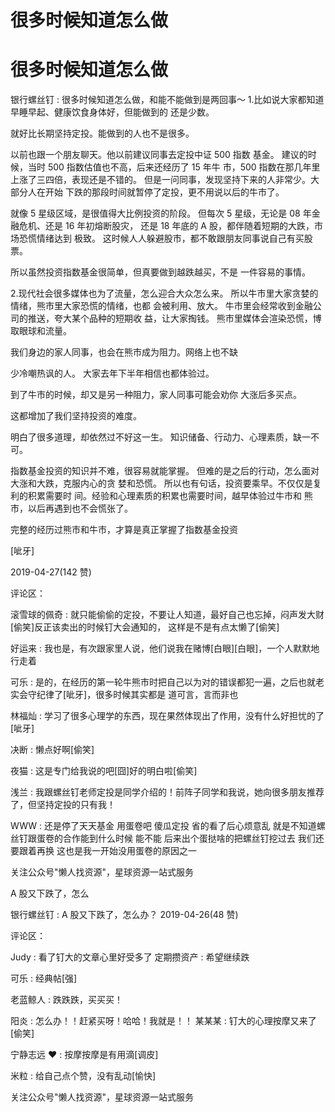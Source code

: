 # 很多时候知道怎么做

# 很多时候知道怎么做

银行螺丝钉 : 很多时候知道怎么做，和能不能做到是两回事～ 1.比如说大家都知道早睡早起、健康饮食身体好，但能做到的 还是少数。

就好比长期坚持定投。能做到的人也不是很多。

以前也跟一个朋友聊天。他以前建议同事去定投中证 500 指数 基金。 建议的时候，当时 500 指数估值也不高，后来还经历了 15 年牛 市，500 指数在那几年里上涨了三四倍，表现还是不错的。 但是一问同事，发现坚持下来的人非常少。大部分人在开始 下跌的那段时间就暂停了定投，更不用说以后的牛市了。

就像 5 星级区域，是很值得大比例投资的阶段。 但每次 5 星级，无论是 08 年金融危机、还是 16 年初熔断股灾， 还是 18 年底的 A 股，都伴随着短期的大跌，市场恐慌情绪达到 极致。 这时候人人躲避股市，都不敢跟朋友同事说自己有买股票。

所以虽然投资指数基金很简单，但真要做到越跌越买，不是 一件容易的事情。

2.现代社会很多媒体也为了流量，怎么迎合大众怎么来。 所以牛市里大家贪婪的情绪，熊市里大家恐慌的情绪，也都 会被利用、放大。 牛市里会经常收到金融公司的推送，夸大某个品种的短期收 益，让大家掏钱。 熊市里媒体会渲染恐慌，博取眼球和流量。

我们身边的家人同事，也会在熊市成为阻力。网络上也不缺

少冷嘲热讽的人。 大家去年下半年相信也都体验过。

到了牛市的时候，却又是另一种阻力，家人同事可能会劝你 大涨后多买点。

这都增加了我们坚持投资的难度。

明白了很多道理，却依然过不好这一生。 知识储备、行动力、心理素质，缺一不可。

指数基金投资的知识并不难，很容易就能掌握。 但难的是之后的行动，怎么面对大涨和大跌，克服内心的贪 婪和恐慌。 所以也有句话，投资要乘早。不仅仅是复利的积累需要时 间。经验和心理素质的积累也需要时间，越早体验过牛市和 熊市，以后再遇到也不会慌张了。

完整的经历过熊市和牛市，才算是真正掌握了指数基金投资

[呲牙]

2019-04-27(142 赞)

评论区：

滚雪球的佩奇 : 就只能偷偷的定投，不要让人知道，最好自己也忘掉，闷声发大财[偷笑]反正该卖出的时候钉大会通知的， 这样是不是有点太懒了[偷笑]

好运来 : 我也是，有次跟家里人说，他们说我在赌博[白眼][白眼]，一个人默默地行走着

可乐 : 是的，在经历的第一轮牛熊市时把自己以为对的错误都犯一遍，之后也就老实会守纪律了[呲牙]，很多时候其实都是 道可言，言而非也

林福灿 : 学习了很多心理学的东西，现在果然体现出了作用，没有什么好担忧的了[呲牙]

决断 : 懒点好啊[偷笑]

夜猫 : 这是专门给我说的吧[囧]好的明白啦[偷笑]

浅兰 : 我跟螺丝钉老师定投是同学介绍的！前阵子同学和我说，她向很多朋友推荐了，但坚持定投的只有我！

WWW : 还是停了天天基金 用蛋卷吧 傻瓜定投 省的看了后心烦意乱 就是不知道螺丝钉跟蛋卷的合作能到什么时候 能不能 后来出个蛋挞啥的把螺丝钉挖过去 我们还要跟着再换 这也是我一开始没用蛋卷的原因之一

关注公众号"懒人找资源"，星球资源一站式服务

A 股又下跌了，怎么

银行螺丝钉 : A 股又下跌了，怎么办？ 2019-04-26(48 赞)

评论区：

Judy : 看了钉大的文章心里好受多了 定期攒资产 : 希望继续跌

可乐 : 经典帖[强]

老蓝鲸人 : 跌跌跌，买买买！

阳炎 : 怎么办！！赶紧买呀！哈哈！我就是！！ 某某某 : 钉大的心理按摩又来了[偷笑]

宁静志远 ❤ : 按摩按摩是有用滴[调皮]

米粒 : 给自己点个赞，没有乱动[愉快]

关注公众号"懒人找资源"，星球资源一站式服务